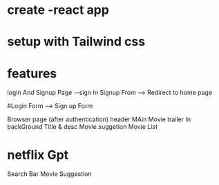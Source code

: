 # create -react app 
# setup  with Tailwind css


# features

login And Signup Page 
--sign In Signup From --> Redirect to home page 

#Login Form -->
Sign up Form

Browser page (after authentication)
header
MAin Movie
trailer In backGround 
Title & desc 
Movie suggetion
Movie List 



# netflix Gpt 
Search Bar
Movie Suggestion 